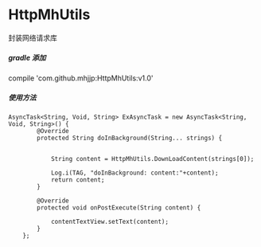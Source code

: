 # HttpMhUtils
封装网络请求库

#####  gradle 添加
compile 'com.github.mhjjp:HttpMhUtils:v1.0'

##### 使用方法

```
AsyncTask<String, Void, String> ExAsyncTask = new AsyncTask<String, Void, String>() {
        @Override
        protected String doInBackground(String... strings) {


            String content = HttpMhUtils.DownLoadContent(strings[0]);

            Log.i(TAG, "doInBackground: content:"+content);
            return content;
        }

        @Override
        protected void onPostExecute(String content) {

            contentTextView.setText(content);
        }
    };
```
